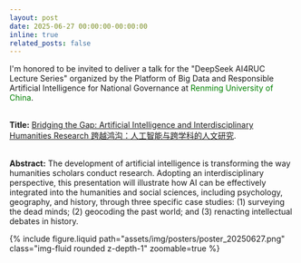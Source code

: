 ```yaml
---
layout: post
date: 2025-06-27 00:00:00-00:00:00
inline: true
related_posts: false
---
```


I'm honored to be invited to deliver a talk for the "DeepSeek AI4RUC Lecture Series" organized by the Platform of Big Data and Responsible Artificial Intelligence for National Governance at <font color=Green>Renming University of China</font>.<br><br>

**Title:** <u>Bridging the Gap: Artificial Intelligence and Interdisciplinary Humanities Research 跨越鸿沟：人工智能与跨学科的人文研究</u>.<br><br>

**Abstract:** The development of artificial intelligence is transforming the way humanities scholars conduct research. Adopting an interdisciplinary perspective, this presentation will illustrate how AI can be effectively integrated into the humanities and social sciences, including psychology, geography, and history, through three specific case studies: (1) surveying the dead minds; (2) geocoding the past world; and (3) renacting intellectual debates in history.

<div class="row mt-3">
    <div class="col-sm mt-3 mt-md-0">
        {% include figure.liquid path="assets/img/posters/poster_20250627.png" class="img-fluid rounded z-depth-1" zoomable=true %}
    </div>
</div>